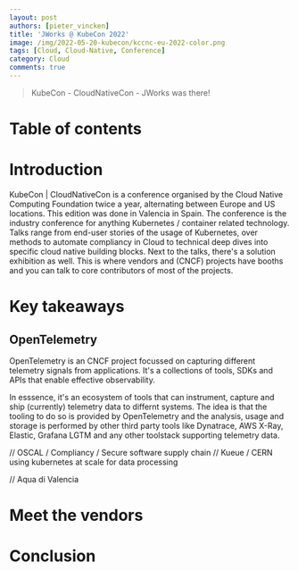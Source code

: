 ```yaml
---
layout: post
authors: [pieter_vincken]
title: 'JWorks @ KubeCon 2022'
image: /img/2022-05-20-kubecon/kccnc-eu-2022-color.png
tags: [Cloud, Cloud-Native, Conference]
category: Cloud
comments: true
---
```


> KubeCon - CloudNativeCon - JWorks was there!

# Table of contents
<!-- * [Introduction](#introduction)
  * [In which situation is the collective intelligence useful?](#in-which-situation-is-the-collective-intelligence-useful)
* [Content](#content)
	* [Rules](#rules)
	* [Fundamentals](#fundamentals)
		* [Fundamentals for the emergence of collective intelligence](#fundamentals-that-help-the-emergence-of-collective-intelligence-are)
		* [Fundamentals to ensure the quality of the interaction](#fundamentals-to-ensure-the-quality-of-the-interaction)
	* [Process at a collective intelligence meeting](#process-at-a-collective-intelligence-meeting)
	* [Illustration of a potential Intervision at Ordina](#illustration-of-a-potential-intervision-at-ordina)
* [Conclusion](#conclusion)
	* [What collective intelligence is not](#what-collective-intelligence-is-not) -->

# Introduction

KubeCon | CloudNativeCon is a conference organised by the Cloud Native Computing Foundation twice a year, alternating between Europe and US locations. 
This edition was done in Valencia in Spain. 
The conference is the industry conference for anything Kubernetes / container related technology. 
Talks range from end-user stories of the usage of Kubernetes, over methods to automate compliancy in Cloud to technical deep dives into specific cloud native building blocks.
Next to the talks, there's a solution exhibition as well.
This is where vendors and (CNCF) projects have booths and you can talk to core contributors of most of the projects.

# Key takeaways

## OpenTelemetry

OpenTelemetry is an CNCF project focussed on capturing different telemetry signals from applications.
It's a collections of tools, SDKs and APIs that enable effective observability. 

In esssence, it's an ecosystem of tools that can instrument, capture and ship (currently) telemetry data to differnt systems. 
The idea is that the tooling to do so is provided by OpenTelemetry and the analysis, usage and storage is performed by other third party tools like Dynatrace, AWS X-Ray, Elastic, Grafana LGTM and any other toolstack supporting telemetry data. 



// OSCAL / Compliancy / Secure software supply chain
// Kueue / CERN using kubernetes at scale for data processing

// Aqua di Valencia

# Meet the vendors


<!-- <img class="p-image" src="{{ '/img/2022-05-05-collective-intelligence/intervision_10.png' | prepend: site.baseurl }}" class="image fit" style="margin:0px auto; max-width: 100%;"> -->

# Conclusion


<!-- **_“Great things in business are never done by one person. They are done by a team of people”_.** -->
<!-- <img class="p-image" src="{{ '/img/2022-05-05-collective-intelligence/conclusion.jpg' | prepend: site.baseurl }}" class="image fit" style="margin:0px auto; max-width: 100%;"> -->
